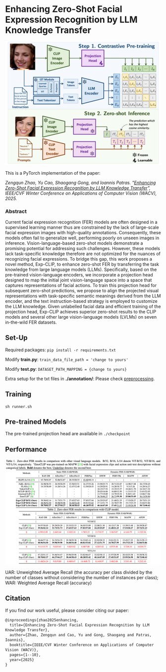 # Enhancing Zero-Shot Facial Expression Recognition by LLM Knowledge Transfer

<p align="center">
    <img src="./img/structure.png" alt="svg" width="600"/>
</p>

This is a PyTorch implementation of the paper:

*Zengqun Zhao, Yu Cao, Shaogang Gong, and Ioannis Patras. "[Enhancing Zero-Shot Facial Expression Recognition by LLM Knowledge Transfer](https://arxiv.org/abs/2405.19100)", IEEE/CVF Winter Conference on Applications of Computer Vision (WACV), 2025.*

### Abstract

Current facial expression recognition (FER) models are often designed in a supervised learning manner thus are constrained by the lack of large-scale facial expression images with high-quality annotations. Consequently, these models often fail to generalize well, performing poorly on unseen images in inference. Vision-language-based zero-shot models demonstrate a promising potential for addressing such challenges. However, these models lack task-specific knowledge therefore are not optimized for the nuances of recognizing facial expressions. To bridge this gap, this work proposes a novel method, Exp-CLIP, to enhance zero-shot FER by transferring the task knowledge from large language models (LLMs). Specifically, based on the pre-trained vision-language encoders, we incorporate a projection head designed to map the initial joint vision-language space into a space that captures representations of facial actions. To train this projection head for subsequent zero-shot predictions, we propose to align the projected visual representations with task-specific semantic meanings derived from the LLM encoder, and the text instruction-based strategy is employed to customize the LLM knowledge. Given unlabelled facial data and efficient training of the projection head, Exp-CLIP achieves superior zero-shot results to the CLIP models and several other large vision-language models (LVLMs) on seven in-the-wild FER datasets.

## Set-Up

Required packages: ``pip install -r requirements.txt``

Modify **train.py**: ``train_data_file_path = 'change to yours'``

Modify **test.py**: ``DATASET_PATH_MAPPING = {change to yours}``

Extra setup for the txt files in **./annotation/**: Please check [preprocessing](https://github.com/zengqunzhao/DFER-CLIP/tree/main/annotation).

## Training

``sh runner.sh``

## Pre-trained Models

The pre-trained projection head are available in ``./checkpoint``

## Performance

<p align="center">
    <img src="./img/tabs.png" alt="svg" width="800"/>
</p>

UAR: Unweighted Average Recall (the accuracy per class divided by the number of classes without considering the number of
instances per class);
WAR: Weighted Average Recall (accuracy)

## Citation

If you find our work useful, please consider citing our paper:

```
@inproceedings{zhao2025enhancing,
  title={Enhancing Zero-Shot Facial Expression Recognition by LLM Knowledge Transfer},
  author={Zhao, Zengqun and Cao, Yu and Gong, Shaogang and Patras, Ioannis},
  booktitle={IEEE/CVF Winter Conference on Applications of Computer Vision (WACV)},
  pages={1--10},
  year={2025}
}
```
